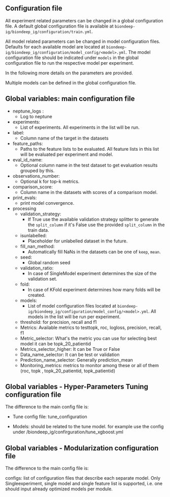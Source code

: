 ## Configuration file

All experiment related parameters can be changed in a global configuration file. A default global
configuration file is available at `biondeep-ig/biondeep_ig/configuration/train.yml`.

All model related parameters can be changed in model configuration files. Defaults for each
available model are located at `biondeep-ig/biondeep_ig/configuration/model_config/<model>.yml`. The
model configuration file should be indicated under `models` in the global configuration file to run
the respective model per experiment.

In the following more details on the parameters are provided.

Multiple models can be defined in the global configuration file.

## Global variables: main configuration file

- neptune_logs :
  - Log to neptune
- experiments:
  - List of experiments. All experiments in the list will be run.
- label:
  - Column name of the target in the datasets
- feature_paths:
  - Paths to the feature lists to be evaluated. All feature lists in this list will be evaluated per
    experiment and model.
- eval_id_name:
  - Optional column name in the test dataset to get evaluation results grouped by this.
- observations_number:
  - Optional k for top-k metrics.
- comparison_score:
  - Column name in the datasets with scores of a comparison model.
- print_evals:
  - print model convergence.
- processing
  - validation_strategy:
    - If True use the available validation strategy splitter to generate the `split_column` if it's
      False use the provided `split_column` in the train data.
  - isunlabelled:
    - Placeholder for unlabelled dataset in the future.
  - fill_nan_method:
    - Automatically fill NaNs in the datasets can be one of `keep`, `mean`.
  - seed:
    - Global random seed
  - validation_ratio:
    - In case of SingleModel experiment determines the size of the validation set.
  - fold:
    - In case of KFold experiment determines how many folds will be created.
  - models:
    - List of model configuration files located at
      `biondeep-ig/biondeep_ig/configuration/model_config/<model>.yml`. All models in the list will
      be run per experiment.
  - threshold: for precision, recall and f1
  - Metrics: Available metrics to testtopk, roc, logloss, precision, recall, f1
  - Metric_selector: What's the metric you can use for selecting best model it can be
    topk_20_patientid
  - Metrics_selector_higher: It can be True or False
  - Data_name_selector: It can be test or validation
  - Prediction_name_selector: Generally prediction_mean
  - Monitoring_metrics: metrics to monitor among these or all of them (roc, topk ,
    topk_20_patientid, topk_patientid)

## Global variables - Hyper-Parameters Tuning configuration file

The difference to the main config file is:

- Tune config file: tune_configuration

- Models: should be related to the tune model. for example use the config under
  /biondeep_ig/confirguration/tune_xgboost.yml

## Global variables - Modularization configuration file

The difference to the main config file is:

configs: list of configuration files that describe each separate model. Only Singleexperiment,
single model and single feature list is supported, i.e. one should input already optimized models
per module.
